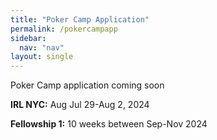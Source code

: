 ```yaml
---
title: "Poker Camp Application"
permalink: /pokercampapp
sidebar:
  nav: "nav"
layout: single
---
```


Poker Camp application coming soon

**IRL NYC:** Aug Jul 29-Aug 2, 2024

**Fellowship 1:** 10 weeks between Sep-Nov 2024
